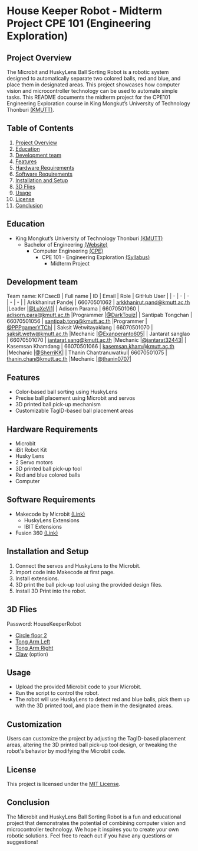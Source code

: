 # House Keeper Robot - Midterm Project CPE 101 (Engineering Exploration)

## Project Overview
The Microbit and HuskyLens Ball Sorting Robot is a robotic system designed to automatically separate two colored balls, red and blue, and place them in designated areas. This project showcases how computer vision and microcontroller technology can be used to automate simple tasks.
This README documents the midterm project for the CPE101 Engineering Exploration course in King Mongkut’s University of Technology Thonburi [(KMUTT)](https://www.kmutt.ac.th/).

## Table of Contents
1. [Project Overview](#project-overview)
2. [Education](#education)
3. [Development team](#development-team)
4. [Features](#features)
5. [Hardware Requirements](#hardware-requirements)
6. [Software Requirements](#software-requirements)
7. [Installation and Setup](#installation-and-setup)
8. [3D Flies](#3d-flies)
9. [Usage](#usage)
10. [License](#license)
11. [Conclusion](#conclusion)

## Education
- King Mongkut’s University of Technology Thonburi [(KMUTT)](https://www.kmutt.ac.th/)
    - Bachelor of Engineering [(Website)](https://eng.kmutt.ac.th)
        - Computer Engineering [(CPE)](https://www.cpe.kmutt.ac.th)
            - CPE 101 - Engineering Exploration [(Syllabus)](https://drive.google.com/file/d/1q8DzZ1vEUM5RS1FiopvX1kUsBls0Rmtl/view)
                - Midterm Project

## Development team
Team name: KFCsecB
| Full name             | ID            | Email                             | Role      | GitHub User |
| -                     | -             | -                                 | -         | -           |
| Arkkhanirut Pandej    | 66070501062   | <arkkhanirut.pand@kmutt.ac.th>    |Leader     |[@LuXeVi1](https://github.com/LuXeVi1)|
| Adisorn Parama        | 66070501060   | <adisorn.para@kmutt.ac.th>        |Programmer |[@DarkTouiz](https://github.com/DarkTouiZ)|
| Santipab Tongchan     | 66070501056   | <santipab.tong@kmutt.ac.th>       |Programmer | [@PPPgamerYTCh](https://github.com/PPPgamerYTCh)|
| Saksit Wetwitayaklang | 66070501070   | <saksit.wetw@kmutt.ac.th>         |Mechanic   |[@Exanperanto605](https://github.com/Exanperanto605)|
| Jantarat sanglao      | 66070501070   | <jantarat.sang@kmutt.ac.th>       |Mechanic   |[@jantarat32443](https://github.com/jantarat32443)|
| Kasemsan Khamdang     | 66070501066   | <kasemsan.kham@kmutt.ac.th>       |Mechanic   |[@SherriKK](https://github.com/SherriKK)|
| Thanin Chantranuwatkul| 66070501075   | <thanin.chan@kmutt.ac.th>         |Mechanic   |[@thanin0707](https://github.com/thanin0707)|

## Features
- Color-based ball sorting using HuskyLens
- Precise ball placement using Microbit and servos
- 3D printed ball pick-up mechanism
- Customizable TagID-based ball placement areas

## Hardware Requirements
- Microbit
- iBit Robot Kit
- Husky Lens
- 2 Servo motors
- 3D printed ball pick-up tool
- Red and blue colored balls
- Computer

## Software Requirements
- Makecode by Microbit [(Link)](https://makecode.microbit.org)
    - HuskyLens Extensions
    - IBIT Extensions
- Fusion 360 [(Link)](https://asean.autodesk.com/products/fusion-360/overview)

## Installation and Setup
1. Connect the servos and HuskyLens to the Microbit.
2. Import code into Makecode at first page.
3. Install extensions.
4. 3D print the ball pick-up tool using the provided design files.
5. Install 3D Print into the robot.

## 3D Flies
Password: HouseKeeperRobot
- [Circle floor 2](https://a360.co/3se7AhF)
- [Tong Arm Left](https://a360.co/3FBTBp6)
- [Tong Arm Right](https://a360.co/3SdYhcf)
- [Claw](https://a360.co/3MmkXTU) (option)


## Usage
- Upload the provided Microbit code to your Microbit.
- Run the script to control the robot.
- The robot will use HuskyLens to detect red and blue balls, pick them up with the 3D printed tool, and place them in the designated areas.

## Customization
Users can customize the project by adjusting the TagID-based placement areas, altering the 3D printed ball pick-up tool design, or tweaking the robot's behavior by modifying the Microbit code.

## License
This project is licensed under the [MIT License](LICENSE).

## Conclusion
The Microbit and HuskyLens Ball Sorting Robot is a fun and educational project that demonstrates the potential of combining computer vision and microcontroller technology. We hope it inspires you to create your own robotic solutions. Feel free to reach out if you have any questions or suggestions!